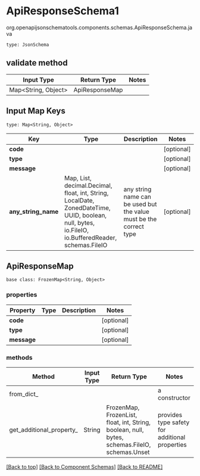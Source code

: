 # ApiResponseSchema1
org.openapijsonschematools.components.schemas.ApiResponseSchema.java
```
type: JsonSchema
```

## validate method
| Input Type | Return Type | Notes |
| ---------- | ----------- | ----- |
| Map<String, Object> | ApiResponseMap | |

## Input Map Keys
```
type: Map<String, Object>
```
Key | Type |  Description | Notes
------------ | ------------- | ------------- | -------------
**code** |  |  | [optional]
**type** |  |  | [optional]
**message** |  |  | [optional]
**any_string_name** | Map, List, decimal.Decimal, float, int, String, LocalDate, ZonedDateTime, UUID, boolean, null, bytes, io.FileIO, io.BufferedReader, schemas.FileIO | any string name can be used but the value must be the correct type | [optional]

## ApiResponseMap
```
base class: FrozenMap<String, Object>
```

### properties
Property | Type | Description | Notes
-------- | ---- | ----------- | -----
**code** |  |  | [optional]
**type** |  |  | [optional]
**message** |  |  | [optional]

### methods
Method | Input Type | Return Type | Notes
------ | ---------- | ----------- | ------
from_dict_ |  |  | a constructor
get_additional_property_ | String | FrozenMap, FrozenList, float, int, String, boolean, null, bytes, schemas.FileIO, schemas.Unset | provides type safety for additional properties

[[Back to top]](#top) [[Back to Component Schemas]](../../../README.md#Component-Schemas) [[Back to README]](../../../README.md)
